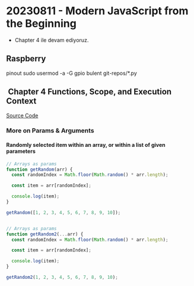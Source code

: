 # 20230811 - Modern JavaScript from the Beginning

- Chapter 4 ile devam ediyoruz.

## Raspberry

pinout
sudo usermod -a -G gpio bulent
git-repos/*.py

##  Chapter 4 Functions, Scope, and Execution Context

[Source Code](file:///Users/bulent/git-repos/typescript-ws/mjfb-brad-traversy/03-functions-scope)

### More on Params & Arguments

#### Randomly selected item within an array, or within a list of given parameters

```javascript
// Arrays as params
function getRandom(arr) {
  const randomIndex = Math.floor(Math.random() * arr.length);

  const item = arr[randomIndex];

  console.log(item);
}

getRandom([1, 2, 3, 4, 5, 6, 7, 8, 9, 10]);


// Arrays as params
function getRandom2(...arr) {
  const randomIndex = Math.floor(Math.random() * arr.length);

  const item = arr[randomIndex];

  console.log(item);
}

getRandom2(1, 2, 3, 4, 5, 6, 7, 8, 9, 10);

```
